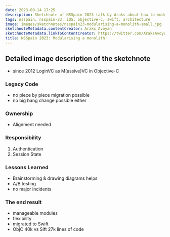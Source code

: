 ```yaml
---
date: 2023-09-14 17:25
description: Sketchnote of NSSpain 2023 talk by Araks about how to modularize a monolith and legacy code base
tags: nsspain, nsspain-23, iOS, objective-c, swift, architecture
image: images/sketchnotes/nsspain23-modularising-a-monolith-small.jpg
sketchnoteMetadata.contentCreator: Araks Avoyan
sketchnoteMetadata.linkToContentCreator: https://twitter.com/AraksAvoyan
title: NSSpain 2023: Modularising a monolith!
---
```


## Detailed image description of the sketchnote

- since 2012 LoginVC as M(assive)VC in Objective-C

### Legacy Code

- no piece by piece migration possible 
- no big bang change possible either

### Ownership

- Alignment needed

### Responsibility

1. Authentication 
2. Session State

### Lessons Learned
- Brainstorming & drawing diagrams helps
- A/B testing
- no major incidents

### The end result

- manageable modules
- flexibility
- migrated to Swift
- ObjC 40k vs Sift 27k lines of code 
